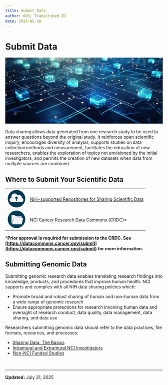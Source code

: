 ```yaml
---
title: Submit Data
author: ODS; Transcribed ZD
date: 2025-05-30
---
```


# Submit Data

![Stylized image of glowing data node cubes across a blue background that evokes both a circuit board and a map](https://raw.githubusercontent.com/CBIIT/ccdi-ods-content/main/pages/images/stock/data_nodes_01_800x335.png)

Data sharing allows data generated from one research study to be used to answer questions beyond the original study. It reinforces open scientific inquiry, encourages diversity of analysis, supports studies on data collection methods and measurement, facilitates the education of new researchers, enables the exploration of topics not envisioned by the initial investigators, and permits the creation of new datasets when data from multiple sources are combined.

## Where to Submit Your Scientific Data

| | |
|---|---|
| ![Data cloud icon](https://raw.githubusercontent.com/CBIIT/ccdi-ods-content/main/pages/images/icons/cloud_upload_icon.png) | [NIH-supported Repositories for Sharing Scientific Data](https://grants.nih.gov/policy-and-compliance/policy-topics/sharing-policies/accessing-data/scientific) |
| ![Folder icon](https://raw.githubusercontent.com/CBIIT/ccdi-ods-content/main/pages/images/icons/folder_icon.png) | [NCI Cancer Research Data Commons](https://datacommons.cancer.gov/explore/data-commons) (CRDC)* |

***Prior approval is required for submission to the CRDC. See [https://datacommons.cancer.gov/submit](https://datacommons.cancer.gov/submit) for more information.**

## Submitting Genomic Data

Submitting genomic research data enables translating research findings into knowledge, products, and procedures that improve human health. NCI supports and complies with all NIH data sharing policies which:

- Promote broad and robust sharing of human and non-human data from a wide range of genomic research
- Ensure appropriate protections for research involving human data and oversight of research conduct, data quality, data management, data sharing, and data use

Researchers submitting genomic data should refer to the data practices, file formats, resources, and processes:

- [Sharing Data: The Basics](https://datascience.cancer.gov/training/learn-data-science/share-data-basics)
- [Intramural and Extramural NCI Investigators](https://grants.nih.gov/policy-and-compliance/policy-topics/sharing-policies/gds/register-submit-study-dbgap)
- [Non-NCI Funded Studies](/post/Process/non-NIH-funded-study-submission)

&nbsp;  

---

**Updated:** July 31, 2025
